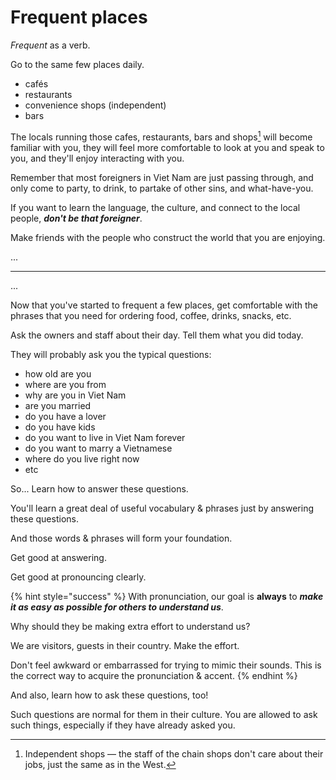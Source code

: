 # Frequent places

_Frequent_ as a verb.

Go to the same few places daily.

* cafés
* restaurants
* convenience shops (independent)
* bars

The locals running those cafes, restaurants, bars and shops[^1] will become familiar with you, they will feel more comfortable to look at you and speak to you, and they'll enjoy interacting with you.

Remember that most foreigners in Viet Nam are just passing through, and only come to party, to drink, to partake of other sins, and what-have-you.

If you want to learn the language, the culture, and connect to the local people, _**don't be that foreigner**_.

Make friends with the people who construct the world that you are enjoying.

...

***

...

Now that you've started to frequent a few places, get comfortable with the phrases that you need for ordering food, coffee, drinks, snacks, etc.

Ask the owners and staff about their day. Tell them what you did today.

They will probably ask you the typical questions:

* how old are you
* where are you from
* why are you in Viet Nam
* are you married
* do you have a lover
* do you have kids
* do you want to live in Viet Nam forever
* do you want to marry a Vietnamese
* where do you live right now
* etc

So... Learn how to answer these questions.

You'll learn a great deal of useful vocabulary & phrases just by answering these questions.

And those words & phrases will form your foundation.

Get good at answering.

Get good at pronouncing clearly.

{% hint style="success" %}
With pronunciation, our goal is **always** to _**make it as easy as possible for others to understand us**_.

Why should they be making extra effort to understand us?

We are visitors, guests in their country. Make the effort.

Don't feel awkward or embarrassed for trying to mimic their sounds. This is the correct way to acquire the pronunciation & accent.
{% endhint %}

And also, learn how to ask these questions, too!

Such questions are normal for them in their culture. You are allowed to ask such things, especially if they have already asked you.

[^1]: Independent shops — the staff of the chain shops don't care about their jobs, just the same as in the West.
